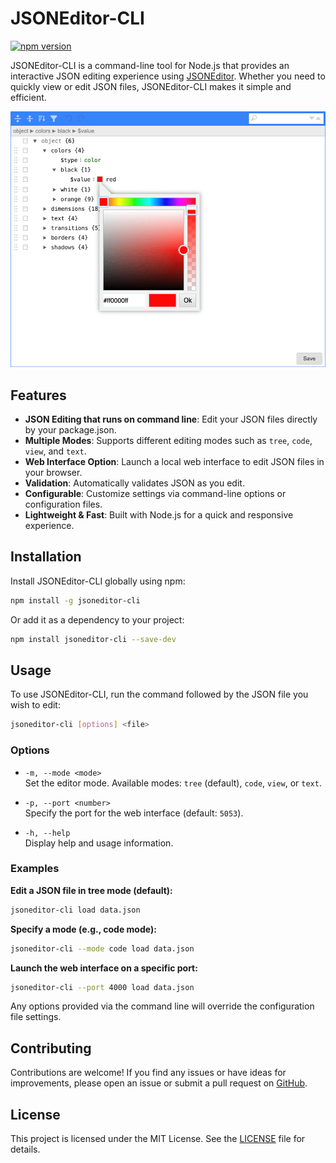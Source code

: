 # JSONEditor-CLI

[![npm version](https://badge.fury.io/js/jsoneditor-cli.svg)](http://badge.fury.io/js/jsoneditor-cli)

JSONEditor-CLI is a command-line tool for Node.js that provides an interactive JSON editing experience using [JSONEditor](https://github.com/josdejong/jsoneditor). Whether you need to quickly view or edit JSON files, JSONEditor-CLI makes it simple and efficient.

<img src="jsoneditor-cli.png" alt="JSONEditor-CLI" width="600"/>

## Features

- **JSON Editing that runs on command line**: Edit your JSON files directly by your package.json.
- **Multiple Modes**: Supports different editing modes such as `tree`, `code`, `view`, and `text`.
- **Web Interface Option**: Launch a local web interface to edit JSON files in your browser.
- **Validation**: Automatically validates JSON as you edit.
- **Configurable**: Customize settings via command-line options or configuration files.
- **Lightweight & Fast**: Built with Node.js for a quick and responsive experience.

## Installation

Install JSONEditor-CLI globally using npm:

```bash
npm install -g jsoneditor-cli
```

Or add it as a dependency to your project:

```bash
npm install jsoneditor-cli --save-dev
```

## Usage

To use JSONEditor-CLI, run the command followed by the JSON file you wish to edit:

```bash
jsoneditor-cli [options] <file>
```

### Options

- `-m, --mode <mode>`  
  Set the editor mode. Available modes: `tree` (default), `code`, `view`, or `text`.

- `-p, --port <number>`  
  Specify the port for the web interface (default: `5053`).

- `-h, --help`  
  Display help and usage information.

### Examples

**Edit a JSON file in tree mode (default):**

```bash
jsoneditor-cli load data.json
```

**Specify a mode (e.g., code mode):**

```bash
jsoneditor-cli --mode code load data.json
```

**Launch the web interface on a specific port:**

```bash
jsoneditor-cli --port 4000 load data.json
```

Any options provided via the command line will override the configuration file settings.

## Contributing

Contributions are welcome! If you find any issues or have ideas for improvements, please open an issue or submit a pull request on [GitHub](https://github.com/artursopelnik/jsoneditor-cli).

## License

This project is licensed under the MIT License. See the [LICENSE](LICENSE.txt) file for details.
